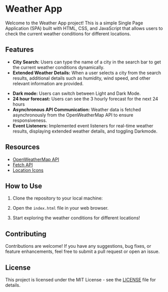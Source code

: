 # Weather App

Welcome to the Weather App project! This is a simple Single Page Application (SPA) built with HTML, CSS, and JavaScript that allows users to check the current weather conditions for different locations.

## Features

- **City Search:** Users can type the name of a city in the search bar to get the current weather conditions dynamically.
- **Extended Weather Details:** When a user selects a city from the search results, additional details such as humidity, wind speed, and other relevant information are provided.
<!-- - **Temperature Unit Display:** Users can switch between Celsius and Fahrenheit for temperature display. -->
- **Dark mode:** Users can switch between Light and Dark Mode.
- **24 hour forecast:** Users can see the 3 hourly forecast for the next 24 hours
- **Asynchronous API Communication:** Weather data is fetched asynchronously from the OpenWeatherMap API to ensure responsiveness.
- **Event Listeners:** Implemented event listeners for real-time weather results, displaying extended weather details, and toggling Darkmode.

## Resources

- [OpenWeatherMap API](https://openweathermap.org/api)
- [Fetch API](https://developer.mozilla.org/en-US/docs/Web/API/Fetch_API)
- [Location Icons](https://fontawesome.com/)
<!-- - [Weather Icons](https://github.com/erikflowers/weather-icons) -->
<!-- - [Geolocation API](https://developer.mozilla.org/en-US/docs/Web/API/Geolocation_API) -->

## How to Use

1. Clone the repository to your local machine:

2. Open the `index.html` file in your web browser.

3. Start exploring the weather conditions for different locations!

## Contributing

Contributions are welcome! If you have any suggestions, bug fixes, or feature enhancements, feel free to submit a pull request or open an issue.

## License

This project is licensed under the MIT License - see the [LICENSE](LICENSE) file for details.
